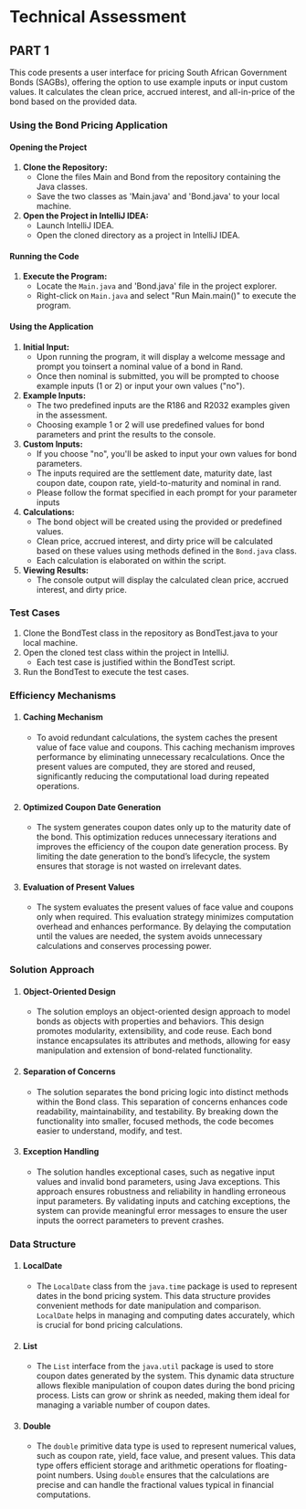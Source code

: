# Technical Assessment

## **PART 1**  
This code presents a user interface for pricing South African Government Bonds (SAGBs), offering the option to use example inputs or input custom values. It calculates the clean price, accrued interest, and all-in-price of the bond based on the provided data.

### Using the Bond Pricing Application

#### Opening the Project
1. **Clone the Repository:**
   - Clone the files Main and Bond from the repository containing the Java classes.
   - Save the two classes as 'Main.java' and 'Bond.java' to your local machine.
2. **Open the Project in IntelliJ IDEA:**
   - Launch IntelliJ IDEA.
   - Open the cloned directory as a project in IntelliJ IDEA.
#### Running the Code
1. **Execute the Program:**
   - Locate the `Main.java` and 'Bond.java' file in the project explorer.
   - Right-click on `Main.java` and select "Run Main.main()" to execute the program.
#### Using the Application
1. **Initial Input:**
   - Upon running the program, it will display a welcome message and prompt you toinsert a nominal value of a bond in Rand.
   - Once then nominal is submitted, you will be prompted to choose example inputs (1 or 2) or input your own values ("no"). 
2. **Example Inputs:**
   - The two predefined inputs are the R186 and R2032 examples given in the assessment.
   - Choosing example 1 or 2 will use predefined values for bond parameters and print the results to the console.
4. **Custom Inputs:**
   - If you choose "no", you'll be asked to input your own values for bond parameters.
   - The inputs required are the settlement date, maturity date, last coupon date, coupon rate, yield-to-maturity and nominal in rand.
   - Please follow the format specified in each prompt for your parameter inputs
5. **Calculations:**
   - The bond object will be created using the provided or predefined values.
   - Clean price, accrued interest, and dirty price will be calculated based on these values using methods defined in the `Bond.java` class.
   - Each calculation is elaborated on within the script.
6. **Viewing Results:**
   - The console output will display the calculated clean price, accrued interest, and dirty price.

### **Test Cases**  
1. Clone the BondTest class in the repository as BondTest.java to your local machine.
2. Open the cloned test class within the project in IntelliJ.
   - Each test case is justified within the BondTest script.
3. Run the BondTest to execute the test cases.

### Efficiency Mechanisms

1. #### Caching Mechanism
   - To avoid redundant calculations, the system caches the present value of face value and coupons. This caching mechanism improves performance by eliminating          unnecessary recalculations. Once the present values are computed, they are stored and reused, significantly reducing the computational load during repeated         operations.

2. #### Optimized Coupon Date Generation
   - The system generates coupon dates only up to the maturity date of the bond. This optimization reduces unnecessary iterations and improves the efficiency of         the coupon date generation process. By limiting the date generation to the bond’s lifecycle, the system ensures that storage is not wasted on irrelevant dates.

3. #### Evaluation of Present Values
   - The system evaluates the present values of face value and coupons only when required. This evaluation strategy minimizes computation overhead and enhances          performance. By delaying the computation until the values are needed, the system avoids unnecessary calculations and conserves processing power.

### Solution Approach

1. #### Object-Oriented Design
   - The solution employs an object-oriented design approach to model bonds as objects with properties and behaviors. This design promotes modularity,                   extensibility, and code reuse. Each bond instance encapsulates its attributes and methods, allowing for easy manipulation and extension of bond-related             functionality.

2. #### Separation of Concerns
   - The solution separates the bond pricing logic into distinct methods within the Bond class. This separation of concerns enhances code readability,                   maintainability, and testability. By breaking down the functionality into smaller, focused methods, the code becomes easier to understand, modify, and test.

3. #### Exception Handling
   - The solution handles exceptional cases, such as negative input values and invalid bond parameters, using Java exceptions. This approach ensures robustness and      reliability in handling erroneous input parameters. By validating inputs and catching exceptions, the system can provide meaningful error messages to ensure        the user inputs the oorrect parameters to prevent crashes.

### Data Structure
1. #### LocalDate
   - The `LocalDate` class from the `java.time` package is used to represent dates in the bond pricing system. This data structure provides convenient methods           for date manipulation and comparison. `LocalDate` helps in managing and computing dates accurately, which is crucial for bond pricing calculations.

3. #### List
   - The `List` interface from the `java.util` package is used to store coupon dates generated by the system. This dynamic data structure allows flexible                manipulation of coupon dates during the bond pricing process. Lists can grow or shrink as needed, making them ideal for managing a variable number of               coupon dates.

4. #### Double
   - The `double` primitive data type is used to represent numerical values, such as coupon rate, yield, face value, and present values. This data type offers           efficient storage and arithmetic operations for floating-point numbers. Using `double` ensures that the calculations are precise and can handle the fractional      values typical in financial computations.
